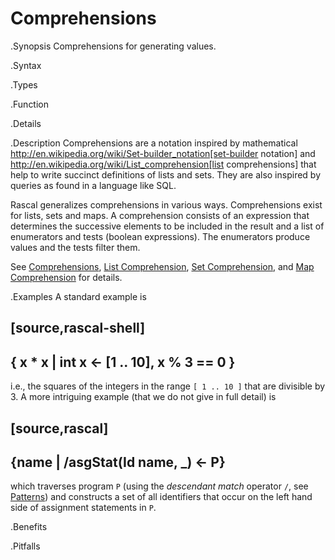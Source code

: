 # Comprehensions

.Synopsis
Comprehensions for generating values.

.Syntax

.Types

.Function

.Details

.Description
Comprehensions are a notation inspired by mathematical http://en.wikipedia.org/wiki/Set-builder_notation[set-builder notation]
and http://en.wikipedia.org/wiki/List_comprehension[list comprehensions]
that help to write succinct definitions of lists and sets. They are also inspired by queries as found in a language like SQL.

Rascal generalizes comprehensions in various ways. Comprehensions exist for lists, sets and maps. 
A comprehension consists of an expression that determines the successive elements to be included in the 
result and a list of enumerators and tests (boolean expressions). 
The enumerators produce values and the tests filter them. 

See [Comprehensions]((Rascal:Expressions-Comprehensions)), 
[List Comprehension]((Rascal:List-Comprehension)), 
[Set Comprehension]((Rascal:Set-Comprehension)), and
[Map Comprehension]((Rascal:Map-Comprehension)) for details.

.Examples
A standard example is

[source,rascal-shell]
----
{ x * x | int x <- [1 .. 10], x % 3 == 0 }
----
i.e., the squares of the integers in the range `[ 1 .. 10 ]` that 
are divisible by 3. A more intriguing example (that we do not give in full detail) is

[source,rascal]
----
{name | /asgStat(Id name, _) <- P}
----
which traverses program `P` (using the _descendant match_ operator `/`, see [Patterns]((Rascal:Patterns-Abstract))) 
and constructs a set of all identifiers that occur on the left hand 
side of assignment statements in `P`.

.Benefits

.Pitfalls

